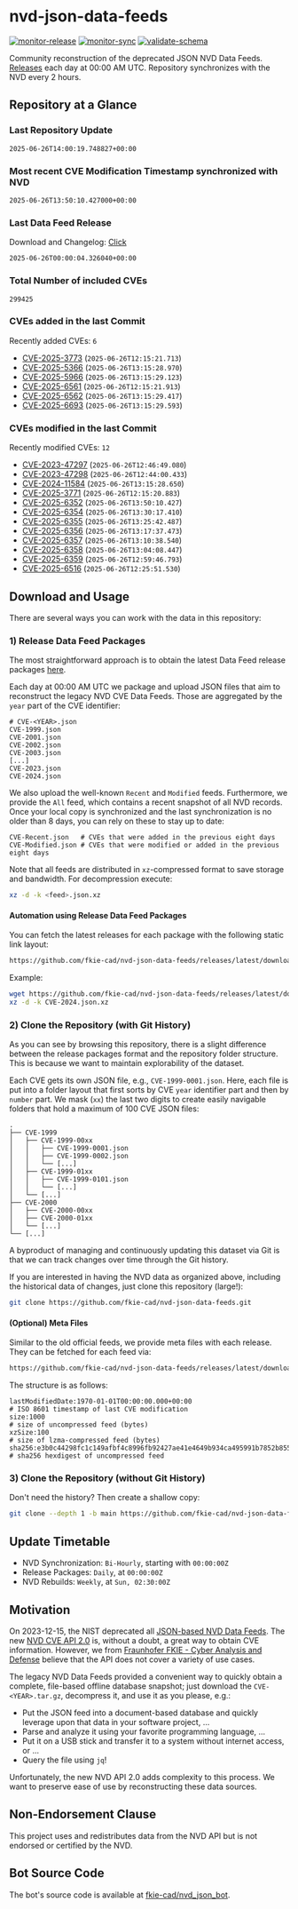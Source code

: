 # nvd-json-data-feeds

[![monitor-release](https://github.com/fkie-cad/nvd-json-data-feeds/actions/workflows/monitor_release.yml/badge.svg)](https://github.com/fkie-cad/nvd-json-data-feeds/actions/workflows/monitor_release.yml)
[![monitor-sync](https://github.com/fkie-cad/nvd-json-data-feeds/actions/workflows/monitor_sync.yml/badge.svg)](https://github.com/fkie-cad/nvd-json-data-feeds/actions/workflows/monitor_sync.yml)
[![validate-schema](https://github.com/fkie-cad/nvd-json-data-feeds/actions/workflows/validate_schema.yml/badge.svg)](https://github.com/fkie-cad/nvd-json-data-feeds/actions/workflows/validate_schema.yml)

Community reconstruction of the deprecated JSON NVD Data Feeds.
[Releases](https://github.com/fkie-cad/nvd-json-data-feeds/releases/latest) each day at 00:00 AM UTC.
Repository synchronizes with the NVD every 2 hours.

## Repository at a Glance

### Last Repository Update

```plain
2025-06-26T14:00:19.748827+00:00
```

### Most recent CVE Modification Timestamp synchronized with NVD

```plain
2025-06-26T13:50:10.427000+00:00
```

### Last Data Feed Release

Download and Changelog: [Click](https://github.com/fkie-cad/nvd-json-data-feeds/releases/latest)

```plain
2025-06-26T00:00:04.326040+00:00
```

### Total Number of included CVEs

```plain
299425
```

### CVEs added in the last Commit

Recently added CVEs: `6`

- [CVE-2025-3773](CVE-2025/CVE-2025-37xx/CVE-2025-3773.json) (`2025-06-26T12:15:21.713`)
- [CVE-2025-5366](CVE-2025/CVE-2025-53xx/CVE-2025-5366.json) (`2025-06-26T13:15:28.970`)
- [CVE-2025-5966](CVE-2025/CVE-2025-59xx/CVE-2025-5966.json) (`2025-06-26T13:15:29.123`)
- [CVE-2025-6561](CVE-2025/CVE-2025-65xx/CVE-2025-6561.json) (`2025-06-26T12:15:21.913`)
- [CVE-2025-6562](CVE-2025/CVE-2025-65xx/CVE-2025-6562.json) (`2025-06-26T13:15:29.417`)
- [CVE-2025-6693](CVE-2025/CVE-2025-66xx/CVE-2025-6693.json) (`2025-06-26T13:15:29.593`)


### CVEs modified in the last Commit

Recently modified CVEs: `12`

- [CVE-2023-47297](CVE-2023/CVE-2023-472xx/CVE-2023-47297.json) (`2025-06-26T12:46:49.080`)
- [CVE-2023-47298](CVE-2023/CVE-2023-472xx/CVE-2023-47298.json) (`2025-06-26T12:44:00.433`)
- [CVE-2024-11584](CVE-2024/CVE-2024-115xx/CVE-2024-11584.json) (`2025-06-26T13:15:28.650`)
- [CVE-2025-3771](CVE-2025/CVE-2025-37xx/CVE-2025-3771.json) (`2025-06-26T12:15:20.883`)
- [CVE-2025-6352](CVE-2025/CVE-2025-63xx/CVE-2025-6352.json) (`2025-06-26T13:50:10.427`)
- [CVE-2025-6354](CVE-2025/CVE-2025-63xx/CVE-2025-6354.json) (`2025-06-26T13:30:17.410`)
- [CVE-2025-6355](CVE-2025/CVE-2025-63xx/CVE-2025-6355.json) (`2025-06-26T13:25:42.487`)
- [CVE-2025-6356](CVE-2025/CVE-2025-63xx/CVE-2025-6356.json) (`2025-06-26T13:17:37.473`)
- [CVE-2025-6357](CVE-2025/CVE-2025-63xx/CVE-2025-6357.json) (`2025-06-26T13:10:38.540`)
- [CVE-2025-6358](CVE-2025/CVE-2025-63xx/CVE-2025-6358.json) (`2025-06-26T13:04:08.447`)
- [CVE-2025-6359](CVE-2025/CVE-2025-63xx/CVE-2025-6359.json) (`2025-06-26T12:59:46.793`)
- [CVE-2025-6516](CVE-2025/CVE-2025-65xx/CVE-2025-6516.json) (`2025-06-26T12:25:51.530`)


## Download and Usage

There are several ways you can work with the data in this repository:

### 1) Release Data Feed Packages

The most straightforward approach is to obtain the latest Data Feed release packages [here](https://github.com/fkie-cad/nvd-json-data-feeds/releases/latest).

Each day at 00:00 AM UTC we package and upload JSON files that aim to reconstruct the legacy NVD CVE Data Feeds.
Those are aggregated by the `year` part of the CVE identifier:

```
# CVE-<YEAR>.json
CVE-1999.json
CVE-2001.json
CVE-2002.json
CVE-2003.json
[...]
CVE-2023.json
CVE-2024.json
```

We also upload the well-known `Recent` and `Modified` feeds.
Furthermore, we provide the `All` feed, which contains a recent snapshot of all NVD records.
Once your local copy is synchronized and the last synchronization is no older than 8 days, you can rely on these to stay up to date:

```plain
CVE-Recent.json   # CVEs that were added in the previous eight days
CVE-Modified.json # CVEs that were modified or added in the previous eight days
```

Note that all feeds are distributed in `xz`-compressed format to save storage and bandwidth.
For decompression execute:

```sh
xz -d -k <feed>.json.xz
```

#### Automation using Release Data Feed Packages

You can fetch the latest releases for each package with the following static link layout:

```sh
https://github.com/fkie-cad/nvd-json-data-feeds/releases/latest/download/CVE-<YEAR>.json.xz
```

Example:

```sh
wget https://github.com/fkie-cad/nvd-json-data-feeds/releases/latest/download/CVE-2024.json.xz
xz -d -k CVE-2024.json.xz
```

### 2) Clone the Repository (with Git History)

As you can see by browsing this repository, there is a slight difference between the release packages format and the repository folder structure.
This is because we want to maintain explorability of the dataset.

Each CVE gets its own JSON file, e.g., `CVE-1999-0001.json`.
Here, each file is put into a folder layout that first sorts by CVE `year` identifier part and then by `number` part.
We mask (`xx`) the last two digits to create easily navigable folders that hold a maximum of 100 CVE JSON files:

```plain
.
├── CVE-1999
│   ├── CVE-1999-00xx
│   │   ├── CVE-1999-0001.json
│   │   ├── CVE-1999-0002.json
│   │   └── [...]
│   ├── CVE-1999-01xx
│   │   ├── CVE-1999-0101.json
│   │   └── [...]
│   └── [...]
├── CVE-2000
│   ├── CVE-2000-00xx
│   ├── CVE-2000-01xx
│   └── [...]
└── [...]
```

A byproduct of managing and continuously updating this dataset via Git is that we can track changes over time through the Git history.

If you are interested in having the NVD data as organized above, including the historical data of changes, just clone this repository (large!):

```sh
git clone https://github.com/fkie-cad/nvd-json-data-feeds.git
```

#### (Optional) Meta Files

Similar to the old official feeds, we provide meta files with each release. They can be fetched for each feed via:

```sh
https://github.com/fkie-cad/nvd-json-data-feeds/releases/latest/download/CVE-<YEAR>.meta
```

The structure is as follows:

```plain
lastModifiedDate:1970-01-01T00:00:00.000+00:00                          # ISO 8601 timestamp of last CVE modification
size:1000                                                               # size of uncompressed feed (bytes)
xzSize:100                                                              # size of lzma-compressed feed (bytes)
sha256:e3b0c44298fc1c149afbf4c8996fb92427ae41e4649b934ca495991b7852b855 # sha256 hexdigest of uncompressed feed
```

### 3) Clone the Repository (without Git History)

Don't need the history? Then create a shallow copy:

```sh
git clone --depth 1 -b main https://github.com/fkie-cad/nvd-json-data-feeds.git
```


## Update Timetable

* NVD Synchronization: `Bi-Hourly`, starting with `00:00:00Z`
* Release Packages: `Daily`, at `00:00:00Z`
* NVD Rebuilds: `Weekly`, at `Sun, 02:30:00Z`


## Motivation

On 2023-12-15, the NIST deprecated all [JSON-based NVD Data Feeds](https://nvd.nist.gov/vuln/data-feeds#divRetirementBanner-1).
The new [NVD CVE API 2.0](https://nvd.nist.gov/developers/vulnerabilities) is, without a doubt, a great way to obtain CVE information.
However, we from [Fraunhofer FKIE - Cyber Analysis and Defense](https://www.fkie.fraunhofer.de/en/departments/cad.html) believe that the API does not cover a variety of use cases.

The legacy NVD Data Feeds provided a convenient way to quickly obtain a complete, file-based offline database snapshot; just download the `CVE-<YEAR>.tar.gz`, decompress it, and use it as you please, e.g.:

- Put the JSON feed into a document-based database and quickly leverage upon that data in your software project, ...
- Parse and analyze it using your favorite programming language, ...
- Put it on a USB stick and transfer it to a system without internet access, or ...
- Query the file using `jq`!

Unfortunately, the new NVD API 2.0 adds complexity to this process.
We want to preserve ease of use by reconstructing these data sources.

## Non-Endorsement Clause

This project uses and redistributes data from the NVD API but is not endorsed or certified by the NVD.

## Bot Source Code

The bot's source code is available at [fkie-cad/nvd\_json\_bot](https://github.com/fkie-cad/nvd_json_bot).
